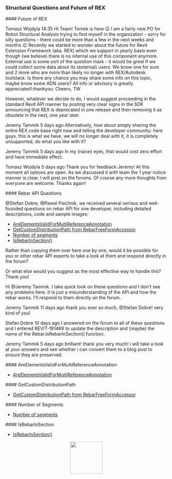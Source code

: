 <head>
<meta http-equiv="Content-Type" content="text/html; charset=utf-8">
<link rel="stylesheet" type="text/css" href="bc.css">
<script src="https://cdn.rawgit.com/google/code-prettify/master/loader/run_prettify.js" type="text/javascript"></script>
</head>

<!---

- REX -- https://autodesk.slack.com/archives/C0SR6NAP8/p1651840528454499

- stefan dobre https://autodesk.slack.com/archives/C0SR6NAP8/p1651735070039959

twitter:

 the #RevitAPI @AutodeskForge @AutodeskRevit #bim #DynamoBim #ForgeDevCon 

&ndash; 
...

linkedin:

#bim #DynamoBim #ForgeDevCon #Revit #API #IFC #SDK #AI #VisualStudio #Autodesk #AEC #adsk

the [Revit API discussion forum](http://forums.autodesk.com/t5/revit-api-forum/bd-p/160) thread

<center>
<img src="img/" alt="" title="" width="600" height=""/>
<p style="font-size: 80%; font-style:italic"></p>
</center>

-->

### Structural Questions and Future of REX

####<a name="2"></a> Future of REX

Tomasz Wojdyla  14:35
Hi Team!
Tomek is here :wink: I am a fairly new PO for Robot Structural Analysis trying to find myself in the organization - sorry for silly questions - there could be more than a few in the next weeks and months :wink:
Recently we started to wonder about the future for Revit Extension Framework (aka. REX) which we support in yearly basis even though (we believe) there is no internal use of this component anymore. External use is some sort of the question mark - it would be great if we could collect some data about its (external) users. We know one for sure and 2 more who are more than likely no longer with REX/Autodesk toolstack. Is there any chance you may share some info on this topic, maybe know some ADN users?
All info or advisory is greatly appreciated!:thankyou:
Cheers,
TW

However, whatever we decide to do, I would suggest proceeding in the standard Revit API manner by posting very clear signs in the SDK announcing that REX is deprecated in one release and then removing it as obsolete in the next, one year later.

Jeremy Tammik  5 days ago
Alternatively, how about simply sharing the entire REX code base right now and telling the developer community: here guys, this is what we have, we will no longer deal with it, it is completely unsupported, do what you like with it?

Jeremy Tammik  5 days ago
In my (naive) eyes, that would cost zero effort and have immediate effect.

Tomasz Wojdyla  5 days ago
Thank you for feedback Jeremy! At this moment all options are open. As we discussed it with team the 1 year notice manner is clear. I will post on the forums. Of course any more thoughts from everyone are welcome. Thanks again!

####<a name="3"></a> Rebar API Questions

@Stefan Dobre, @Pawel Piechnik, we received several serious and well-founded questions on rebar API for one developer, including detailed descriptions, code and sample images:

- [AreElementsValidForMultiReferenceAnnotation](https://forums.autodesk.com/t5/revit-api-forum/areelementsvalidformultireferenceannotation/td-p/11148745)
- [GetCustomDistributionPath from RebarFreeFormAccessor](https://forums.autodesk.com/t5/revit-api-forum/getcustomdistributionpath-from-rebarfreeformaccessor/td-p/11148790)
- [Number of segments](https://forums.autodesk.com/t5/revit-api-forum/number-of-segments/td-p/11148840)
- [IsRebarInSection()](https://forums.autodesk.com/t5/revit-api-forum/isrebarinsection/td-p/11148854)

Rather than copying them over here one by one, would it be possible for you or other rebar API experts to take a look at them and respond directly in the forum?

Or what else would you suggest as the most effective way to handle this? Thank you!

Hi @Jeremy Tammik. I take quick look on these questions and I don't see any problems here. It is just a misunderstanding of the API and how the rebar works. I'll respond to them directly on the forum.

Jeremy Tammik  11 days ago
thank you ever so much, @Stefan Dobre! very kind of you!

Stefan Dobre  10 days ago
I answered on the forum to all of these questions and I entered REVIT-191469 to update the description and (maybe) the name of the Rebar.IsRebarInSection() function.

Jeremy Tammik  5 days ago
brilliant! thank you very much! i will take a look at your answers and see whether i can convert them to a blog post to ensure they are preserved.

####<a name="4"></a> AreElementsValidForMultiReferenceAnnotation

- [AreElementsValidForMultiReferenceAnnotation](https://forums.autodesk.com/t5/revit-api-forum/areelementsvalidformultireferenceannotation/td-p/11148745)

####<a name="5"></a> GetCustomDistributionPath

- [GetCustomDistributionPath from RebarFreeFormAccessor](https://forums.autodesk.com/t5/revit-api-forum/getcustomdistributionpath-from-rebarfreeformaccessor/td-p/11148790)

####<a name="6"></a> Number of Segments

- [Number of segments](https://forums.autodesk.com/t5/revit-api-forum/number-of-segments/td-p/11148840)

####<a name="7"></a> IsRebarInSection

- [IsRebarInSection()](https://forums.autodesk.com/t5/revit-api-forum/isrebarinsection/td-p/11148854)

<center>
<img src="img/.jpg" alt="" title="" width="100"/> <!-- 386 -->
</center>

